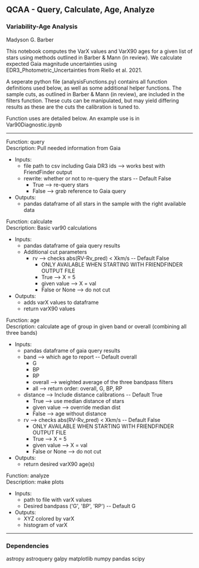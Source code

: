 ## QCAA - Query, Calculate, Age, Analyze
### Variability-Age Analysis

Madyson G. Barber

This notebook computes the VarX values and VarX90 ages for a given list of stars using methods outlined in Barber & Mann (in review). We calculate expected Gaia magnitude uncertainties using EDR3_Photometric_Uncertainties from Riello et al. 2021.

A seperate python file (analysisFunctions.py) contains all function definitions used below, as well as some additional helper functions. The sample cuts, as outlined in Barber & Mann (in review), are included in the filters function. These cuts can be manipulated, but may yield differing results as these are the cuts the calibration is tuned to.

Function uses are detailed below. An example use is in Var90Diagnostic.ipynb

---
Function: query  
Description: Pull needed information from Gaia
- Inputs:
    - file path to csv including Gaia DR3 ids --> works best with FriendFinder output
    - rewrite: whether or not to re-query the stars -- Default False
        - True --> re-query stars
        - False --> grab reference to Gaia query 
- Outputs:
    - pandas dataframe of all stars in the sample with the right available data
    

Function: calculate  
Description: Basic var90 calculations
- Inputs:
    - pandas dataframe of gaia query results
    - Additional cut parameters 
        - rv --> checks abs(RV-Rv_pred) < Xkm/s -- Default False
            - ONLY AVAILABLE WHEN STARTING WITH FRIENDFINDER OUTPUT FILE
            - True --> X = 5
            - given value --> X = val
            - False or None --> do not cut
- Outputs:
    - adds varX values to dataframe
    - return varX90 values
    
    
Function: age  
Description: calculate age of group in given band or overall (combining all three bands)
- Inputs:
    - pandas dataframe of gaia query results
    - band --> which age to report -- Default overall
        - G
        - BP
        - RP
        - overall --> weighted average of the three bandpass filters
        - all --> return order: overall, G, BP, RP
    - distance --> Include distance calibrations -- Default True
        - True --> use median distance of stars
        - given value --> override median dist
        - False --> age without distance
    - rv --> checks abs(RV-Rv_pred) < Xkm/s -- Default False
        - ONLY AVAILABLE WHEN STARTING WITH FRIENDFINDER OUTPUT FILE
        - True --> X = 5
        - given value --> X = val
        - False or None --> do not cut
- Outputs:
    - return desired varX90 age(s)
 

Function: analyze  
Description: make plots
- Inputs:
    - path to file with varX values
    - Desired bandpass ('G', 'BP', 'RP') -- Default G
- Outputs:
    - XYZ colored by varX
    - histogram of varX

---
### Dependencies
astropy
astroquery
galpy
matplotlib
numpy
pandas
scipy
